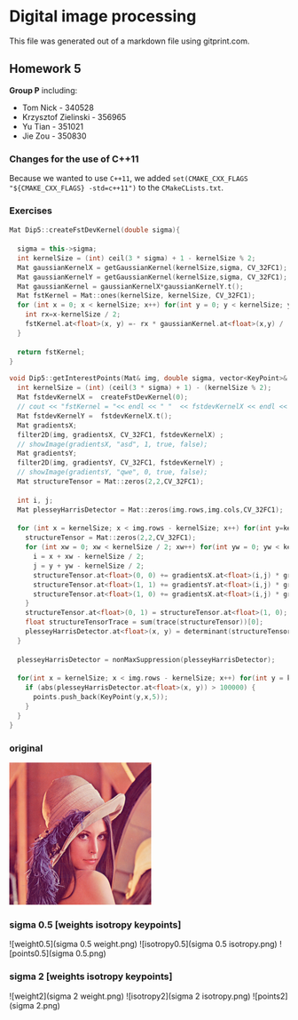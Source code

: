 # Digital image processing
This file was generated out of a markdown file using gitprint.com.

## Homework 5

**Group P** including:

* Tom Nick - 340528
* Krzysztof Zielinski - 356965
* Yu Tian - 351021
* Jie Zou - 350830

### Changes for the use of C++11
Because we wanted to use `C++11`, we added `set(CMAKE_CXX_FLAGS "${CMAKE_CXX_FLAGS} -std=c++11")` to the `CMakeCLists.txt`.

### Exercises

```cpp
Mat Dip5::createFstDevKernel(double sigma){
  
  sigma = this->sigma;
  int kernelSize = (int) ceil(3 * sigma) + 1 - kernelSize % 2;
  Mat gaussianKernelX = getGaussianKernel(kernelSize,sigma, CV_32FC1);
  Mat gaussianKernelY = getGaussianKernel(kernelSize,sigma, CV_32FC1);
  Mat gaussianKernel = gaussianKernelX*gaussianKernelY.t();
  Mat fstKernel = Mat::ones(kernelSize, kernelSize, CV_32FC1);
  for (int x = 0; x < kernelSize; x++) for(int y = 0; y < kernelSize; y++) {
    int rx=x-kernelSize / 2;
    fstKernel.at<float>(x, y) =- rx * gaussianKernel.at<float>(x,y) / (sigma * sigma);
  }

  return fstKernel;
}

```

```cpp
void Dip5::getInterestPoints(Mat& img, double sigma, vector<KeyPoint>& points) {
  int kernelSize = (int) (ceil(3 * sigma) + 1) - (kernelSize % 2);
  Mat fstdevKernelX =  createFstDevKernel(0);
  // cout << "fstKernel = "<< endl << " "  << fstdevKernelX << endl << endl;
  Mat fstdevKernelY =  fstdevKernelX.t();
  Mat gradientsX;
  filter2D(img, gradientsX, CV_32FC1, fstdevKernelX) ;
  // showImage(gradientsX, "asd", 1, true, false);
  Mat gradientsY;
  filter2D(img, gradientsY, CV_32FC1, fstdevKernelY) ;
  // showImage(gradientsY, "qwe", 0, true, false);
  Mat structureTensor = Mat::zeros(2,2,CV_32FC1);
  
  int i, j;
  Mat plesseyHarrisDetector = Mat::zeros(img.rows,img.cols,CV_32FC1);
  
  for (int x = kernelSize; x < img.rows - kernelSize; x++) for(int y=kernelSize;y<img.cols-kernelSize;y++) {
    structureTensor = Mat::zeros(2,2,CV_32FC1);
    for (int xw = 0; xw < kernelSize / 2; xw++) for(int yw = 0; yw < kernelSize; yw++) {
      i = x + xw - kernelSize / 2;
      j = y + yw - kernelSize / 2;
      structureTensor.at<float>(0, 0) += gradientsX.at<float>(i,j) * gradientsX.at<float>(i,j);
      structureTensor.at<float>(1, 1) += gradientsY.at<float>(i,j) * gradientsY.at<float>(i,j);
      structureTensor.at<float>(1, 0) += gradientsX.at<float>(i,j) * gradientsY.at<float>(i,j);
    }
    structureTensor.at<float>(0, 1) = structureTensor.at<float>(1, 0);
    float structureTensorTrace = sum(trace(structureTensor))[0];
    plesseyHarrisDetector.at<float>(x, y) = determinant(structureTensor) - 0.04 * structureTensorTrace * structureTensorTrace;
  }

  plesseyHarrisDetector = nonMaxSuppression(plesseyHarrisDetector);

  for(int x = kernelSize; x < img.rows - kernelSize; x++) for(int y = kernelSize; y < img.cols - kernelSize; y++) {
    if (abs(plesseyHarrisDetector.at<float>(x, y)) > 100000) {
      points.push_back(KeyPoint(y,x,5));
    }
  }
}
```

### original
![Original](Lenna.png)
### sigma 0.5 [weights isotropy keypoints]
![weight0.5](sigma 0.5 weight.png)
![isotropy0.5](sigma 0.5 isotropy.png)
![points0.5](sigma 0.5.png)
### sigma 2 [weights isotropy keypoints]
![weight2](sigma 2 weight.png)
![isotropy2](sigma 2 isotropy.png)
![points2](sigma 2.png)
